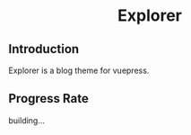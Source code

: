 <h1 align="center">Explorer</h1>

## Introduction
Explorer is a blog theme for vuepress.

## Progress Rate
<!-- - [ ] Home
- [ ] Posts
- [ ] Tag
- [ ] About
- [ ] Detail -->
building...
